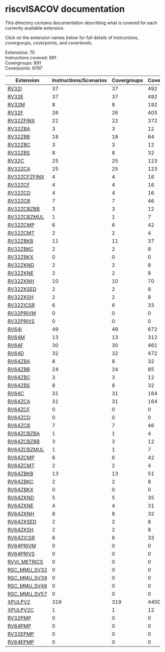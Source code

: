 # riscvISACOV documentation

This directory contains documentation describing what is covered for each currently available extension.

Click on the extension names below for full details of instructions, covergroups, coverpoints, and coverlevels.  

Extensions: 70  
Instructions covered: 891  
Covergroups:  891   
Coverpoints:  9797  


| Extension | Instructions/Scenarios | Covergroups | Coverpoints |
| ----------| ------------ | ----------- | ----------- |
| [RV32I           ](RV32I_coverage.md)  |         37 |         37  |        492 |
| [RV32E           ](RV32E_coverage.md)  |         37 |         37  |        492 |
| [RV32M           ](RV32M_coverage.md)  |          8 |          8  |        192 |
| [RV32F           ](RV32F_coverage.md)  |         26 |         26  |        405 |
| [RV32ZFINX       ](RV32ZFINX_coverage.md)  |         22 |         22  |        372 |
| [RV32ZBA         ](RV32ZBA_coverage.md)  |          3 |          3  |         12 |
| [RV32ZBB         ](RV32ZBB_coverage.md)  |         18 |         18  |         64 |
| [RV32ZBC         ](RV32ZBC_coverage.md)  |          3 |          3  |         12 |
| [RV32ZBS         ](RV32ZBS_coverage.md)  |          8 |          8  |         32 |
| [RV32C           ](RV32C_coverage.md)  |         25 |         25  |        123 |
| [RV32ZCA         ](RV32ZCA_coverage.md)  |         25 |         25  |        123 |
| [RV32ZCFZFINX    ](RV32ZCFZFINX_coverage.md)  |          4 |          4  |         16 |
| [RV32ZCF         ](RV32ZCF_coverage.md)  |          4 |          4  |         16 |
| [RV32ZCD         ](RV32ZCD_coverage.md)  |          4 |          4  |         16 |
| [RV32ZCB         ](RV32ZCB_coverage.md)  |          7 |          7  |         46 |
| [RV32ZCBZBB      ](RV32ZCBZBB_coverage.md)  |          3 |          3  |         12 |
| [RV32ZCBZMUL     ](RV32ZCBZMUL_coverage.md)  |          1 |          1  |          7 |
| [RV32ZCMP        ](RV32ZCMP_coverage.md)  |          6 |          6  |         42 |
| [RV32ZCMT        ](RV32ZCMT_coverage.md)  |          2 |          2  |          4 |
| [RV32ZBKB        ](RV32ZBKB_coverage.md)  |         11 |         11  |         37 |
| [RV32ZBKC        ](RV32ZBKC_coverage.md)  |          2 |          2  |          8 |
| [RV32ZBKX        ](RV32ZBKX_coverage.md)  |          0 |          0  |          0 |
| [RV32ZKND        ](RV32ZKND_coverage.md)  |          2 |          2  |          8 |
| [RV32ZKNE        ](RV32ZKNE_coverage.md)  |          2 |          2  |          8 |
| [RV32ZKNH        ](RV32ZKNH_coverage.md)  |         10 |         10  |         70 |
| [RV32ZKSED       ](RV32ZKSED_coverage.md)  |          2 |          2  |          8 |
| [RV32ZKSH        ](RV32ZKSH_coverage.md)  |          2 |          2  |          8 |
| [RV32ZICSR       ](RV32ZICSR_coverage.md)  |          6 |          6  |         33 |
| [RV32PRIVM       ](RV32PRIVM_coverage.md)  |          0 |          0  |          0 |
| [RV32PRIVS       ](RV32PRIVS_coverage.md)  |          0 |          0  |          0 |
| [RV64I           ](RV64I_coverage.md)  |         49 |         49  |        672 |
| [RV64M           ](RV64M_coverage.md)  |         13 |         13  |        312 |
| [RV64F           ](RV64F_coverage.md)  |         30 |         30  |        461 |
| [RV64D           ](RV64D_coverage.md)  |         32 |         32  |        472 |
| [RV64ZBA         ](RV64ZBA_coverage.md)  |          8 |          8  |         32 |
| [RV64ZBB         ](RV64ZBB_coverage.md)  |         24 |         24  |         85 |
| [RV64ZBC         ](RV64ZBC_coverage.md)  |          3 |          3  |         12 |
| [RV64ZBS         ](RV64ZBS_coverage.md)  |          8 |          8  |         32 |
| [RV64C           ](RV64C_coverage.md)  |         31 |         31  |        164 |
| [RV64ZCA         ](RV64ZCA_coverage.md)  |         31 |         31  |        164 |
| [RV64ZCF         ](RV64ZCF_coverage.md)  |          0 |          0  |          0 |
| [RV64ZCD         ](RV64ZCD_coverage.md)  |          0 |          0  |          0 |
| [RV64ZCB         ](RV64ZCB_coverage.md)  |          7 |          7  |         46 |
| [RV64ZCBZBA      ](RV64ZCBZBA_coverage.md)  |          1 |          1  |          4 |
| [RV64ZCBZBB      ](RV64ZCBZBB_coverage.md)  |          3 |          3  |         12 |
| [RV64ZCBZMUL     ](RV64ZCBZMUL_coverage.md)  |          1 |          1  |          7 |
| [RV64ZCMP        ](RV64ZCMP_coverage.md)  |          6 |          6  |         42 |
| [RV64ZCMT        ](RV64ZCMT_coverage.md)  |          2 |          2  |          4 |
| [RV64ZBKB        ](RV64ZBKB_coverage.md)  |         13 |         13  |         51 |
| [RV64ZBKC        ](RV64ZBKC_coverage.md)  |          2 |          2  |          8 |
| [RV64ZBKX        ](RV64ZBKX_coverage.md)  |          0 |          0  |          0 |
| [RV64ZKND        ](RV64ZKND_coverage.md)  |          5 |          5  |         35 |
| [RV64ZKNE        ](RV64ZKNE_coverage.md)  |          4 |          4  |         31 |
| [RV64ZKNH        ](RV64ZKNH_coverage.md)  |          8 |          8  |         32 |
| [RV64ZKSED       ](RV64ZKSED_coverage.md)  |          2 |          2  |          8 |
| [RV64ZKSH        ](RV64ZKSH_coverage.md)  |          2 |          2  |          8 |
| [RV64ZICSR       ](RV64ZICSR_coverage.md)  |          6 |          6  |         33 |
| [RV64PRIVM       ](RV64PRIVM_coverage.md)  |          0 |          0  |          0 |
| [RV64PRIVS       ](RV64PRIVS_coverage.md)  |          0 |          0  |          0 |
| [RVVI_METRICS    ](RVVI_METRICS_coverage.md)  |          0 |          0  |          0 |
| [RSC_MMU_SV32    ](RSC_MMU_SV32_coverage.md)  |          0 |          0  |          0 |
| [RSC_MMU_SV39    ](RSC_MMU_SV39_coverage.md)  |          0 |          0  |          0 |
| [RSC_MMU_SV48    ](RSC_MMU_SV48_coverage.md)  |          0 |          0  |          0 |
| [RSC_MMU_SV57    ](RSC_MMU_SV57_coverage.md)  |          0 |          0  |          0 |
| [XPULPV2         ](XPULPV2_coverage.md)  |        319 |        319  |       4400 |
| [XPULPV2C        ](XPULPV2C_coverage.md)  |          1 |          1  |         12 |
| [RV32PMP         ](RV32PMP_coverage.md)  |          0 |          0  |          0 |
| [RV64PMP         ](RV64PMP_coverage.md)  |          0 |          0  |          0 |
| [RV32EPMP        ](RV32EPMP_coverage.md)  |          0 |          0  |          0 |
| [RV64EPMP        ](RV64EPMP_coverage.md)  |          0 |          0  |          0 |






